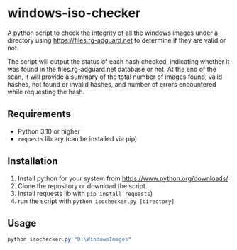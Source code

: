 # windows-iso-checker
A python script to check the integrity of all the windows images under a directory using https://files.rg-adguard.net to determine if they are valid or not.

The script will output the status of each hash checked, indicating whether it was found in the files.rg-adguard.net database or not. At the end of the scan, it will provide a summary of the total number of ìmages found, valid hashes, not found or invalid hashes, and number of errors encountered while requesting the hash.

## Requirements

- Python 3.10 or higher
- `requests` library (can be installed via pip)

## Installation

1. Install python for your system from https://www.python.org/downloads/
2. Clone the repository or download the script.
3. Install requests lib with `pip install requests`)
4. run the script with `python isochecker.py [directory]`

## Usage

```powershell
python isochecker.py "D:\WindowsImages"
```
